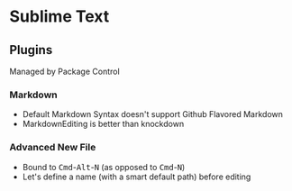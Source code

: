Sublime Text
============

## Plugins

Managed by Package Control

### Markdown

- Default Markdown Syntax doesn't support Github Flavored Markdown
- MarkdownEditing is better than knockdown

### Advanced New File

- Bound to <kbd>Cmd</kbd>-<kbd>Alt</kbd>-<kbd>N</kbd> (as opposed to <kbd>Cmd</kbd>-<kbd>N</kbd>)
- Let's define a name (with a smart default path) before editing

